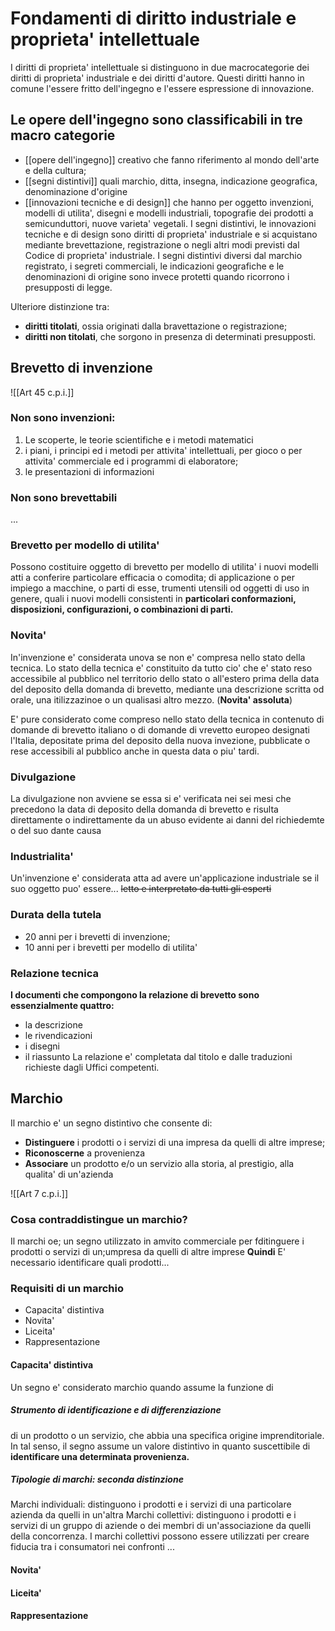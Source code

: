 # Fondamenti di diritto industriale e proprieta' intellettuale

I diritti di proprieta' intellettuale si distinguono in due macrocategorie dei diritti di proprieta' industriale e dei diritti d'autore.
Questi diritti hanno in comune l'essere fritto dell'ingegno e l'essere espressione di innovazione.

## Le opere dell'ingegno sono classificabili in tre macro categorie
- [[opere dell'ingegno]] creativo che fanno riferimento al mondo dell'arte e della cultura;
- [[segni distintivi]] quali marchio, ditta, insegna, indicazione geografica, denominazione d'origine
- [[innovazioni tecniche e di design]] che hanno per oggetto invenzioni, modelli di utilita', disegni e modelli industriali, topografie dei prodotti a semicunduttori, nuove varieta' vegetali.
I segni distintivi,  le innovazioni tecniche e di design sono diritti di proprieta' industriale e si acquistano mediante brevettazione, registrazione o negli altri modi previsti dal Codice di proprieta' industriale.
I segni distintivi diversi dal marchio registrato, i segreti commerciali, le indicazioni geografiche e le denominazioni di origine sono invece protetti quando ricorrono i presupposti di legge.

Ulteriore distinzione tra:
- **diritti titolati**, ossia originati dalla bravettazione o registrazione;
- **diritti non titolati**, che sorgono in presenza di determinati presupposti.
## Brevetto di invenzione
![[Art 45 c.p.i.]]

### Non sono invenzioni:
1. Le scoperte, le teorie scientifiche e i metodi matematici
2. i piani, i principi ed i metodi per attivita' intellettuali, per gioco o per attivita' commerciale ed i programmi di elaboratore;
3. le presentazioni di informazioni

### Non sono brevettabili
...
### Brevetto per modello di utilita'
Possono costituire oggetto di brevetto per modello di utilita' i nuovi modelli atti a conferire particolare efficacia o comodita; di applicazione o per impiego a macchine, o parti di esse, trumenti utensili od oggetti di uso in genere, quali i nuovi modelli consistenti in **particolari conformazioni, disposizioni, configurazioni, o combinazioni di parti.**

### Novita' 
In'invenzione e' considerata unova se non e' compresa nello stato della tecnica. 
Lo stato della tecnica e' constituito da tutto cio' che e' stato reso accessibile al pubblico nel territorio dello stato o all'estero prima  della data del deposito della domanda di brevetto, mediante una descrizione scritta od orale, una itilizzazinoe o un qualisasi altro mezzo. (**Novita' assoluta**)

E' pure considerato come compreso nello stato della tecnica in contenuto di domande di brevetto italiano o di domande di vrevetto europeo designati l'Italia, depositate prima del deposito della nuova invezione, pubblicate o rese accessibili al pubblico anche in questa data o piu' tardi.

### Divulgazione
La divulgazione non avviene se essa si e' verificata nei sei mesi che precedono la data di deposito della domanda di brevetto e risulta direttamente o indirettamente da un abuso evidente ai danni del richiedemte o del suo dante causa

### Industrialita'
Un'invenzione e' considerata atta ad avere un'applicazione industriale se il suo oggetto puo' essere... ~~letto e interpretato da tutti gli esperti~~

### Durata della tutela
- 20 anni per i brevetti di invenzione;
- 10 anni per i brevetti per modello di utilita'

### Relazione tecnica
**I documenti che compongono la relazione di brevetto sono essenzialmente quattro:**
- la descrizione
- le rivendicazioni
- i disegni
- il riassunto
La relazione e' completata dal titolo e dalle traduzioni richieste dagli Uffici competenti.

## Marchio
Il marchio e' un segno distintivo che consente di:
- **Distinguere** i prodotti o i servizi di una impresa da quelli di altre imprese;
- **Riconoscerne** a provenienza
- **Associare** un prodotto e/o un servizio alla storia, al prestigio, alla qualita' di un'azienda

![[Art 7 c.p.i.]]

### Cosa contraddistingue un marchio?
Il marchi oe; un segno utilizzato in amvito commerciale per fditinguere i prodotti o servizi di un;umpresa da quelli di altre imprese
**Quindi** E' necessario identificare quali prodotti...

### Requisiti di un marchio
- Capacita' distintiva
- Novita' 
- Liceita' 
- Rappresentazione

#### Capacita' distintiva
Un segno e' considerato marchio quando assume la funzione di

##### Strumento di identificazione e di differenziazione
di un prodotto o un servizio, che abbia una specifica origine imprenditoriale. In tal senso, il segno assume un valore distintivo in quanto suscettibile di **identificare una determinata provenienza.**

##### Tipologie di marchi: seconda distinzione
Marchi individuali: distinguono i prodotti e i servizi di una particolare azienda da quelli in un'altra
Marchi collettivi: distinguono i prodotti e i servizi di un gruppo di aziende o dei membri di un'associazione  da quelli della concorrenza. I marchi collettivi possono essere utilizzati per creare fiducia tra i consumatori nei confronti ...

#### Novita'


#### Liceita'


#### Rappresentazione